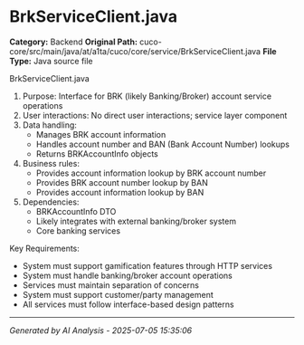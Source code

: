 # BrkServiceClient.java

**Category:** Backend
**Original Path:** cuco-core/src/main/java/at/a1ta/cuco/core/service/BrkServiceClient.java
**File Type:** Java source file

BrkServiceClient.java
1. Purpose: Interface for BRK (likely Banking/Broker) account service operations
2. User interactions: No direct user interactions; service layer component
3. Data handling:
   - Manages BRK account information
   - Handles account number and BAN (Bank Account Number) lookups
   - Returns BRKAccountInfo objects
4. Business rules:
   - Provides account information lookup by BRK account number
   - Provides BRK account number lookup by BAN
   - Provides account information lookup by BAN
5. Dependencies:
   - BRKAccountInfo DTO
   - Likely integrates with external banking/broker system
   - Core banking services

Key Requirements:
- System must support gamification features through HTTP services
- System must handle banking/broker account operations
- Services must maintain separation of concerns
- System must support customer/party management
- All services must follow interface-based design patterns

---
*Generated by AI Analysis - 2025-07-05 15:35:06*
